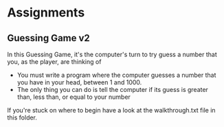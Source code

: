 # Assignments 

## Guessing Game v2

In this Guessing Game, it's the computer's turn to try guess a number that you, as the player, are thinking of

+ You must write a program where the computer guesses a number that you have in your head, between 1 and 1000.
+ The only thing you can do is tell the computer if its guess is greater than, less than, or equal to your number

If you're stuck on where to begin have a look at the walkthrough.txt file in this folder. 